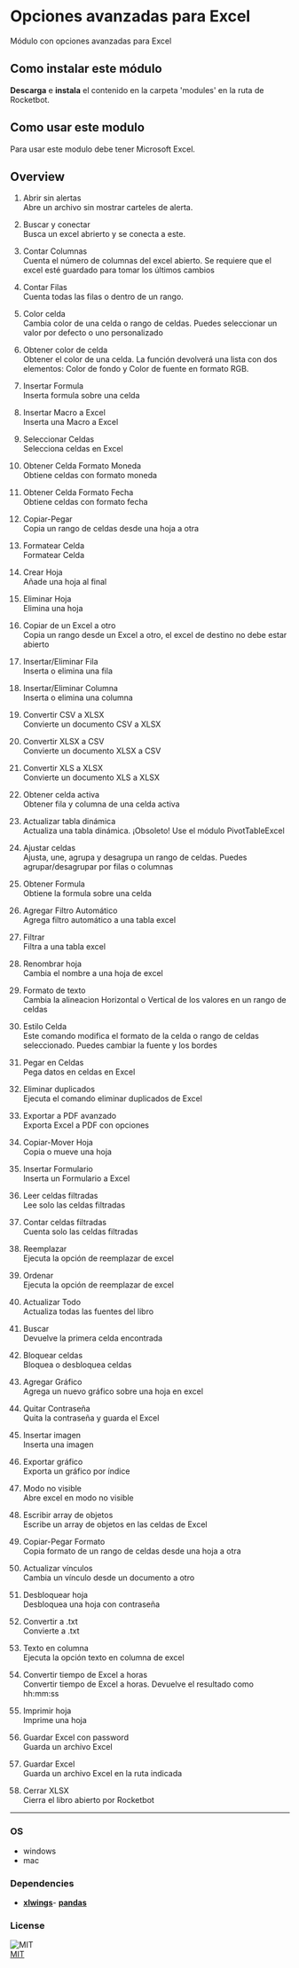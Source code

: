 



# Opciones avanzadas para Excel
  
Módulo con opciones avanzadas para Excel  

## Como instalar este módulo
  
__Descarga__ e __instala__ el contenido en la carpeta 'modules' en la ruta de Rocketbot.  

## Como usar este modulo
Para usar este modulo debe tener Microsoft Excel.

## Overview

1. Abrir sin alertas  
Abre un archivo sin mostrar carteles de alerta.

2. Buscar y conectar  
Busca un excel abrierto y se conecta a este.

3. Contar Columnas  
Cuenta el número de columnas del excel abierto. Se requiere que el excel esté guardado para tomar los últimos cambios

4. Contar Filas  
Cuenta todas las filas o dentro de un rango.

5. Color celda  
Cambia color de una celda o rango de celdas. Puedes seleccionar un valor por defecto o uno personalizado

6. Obtener color de celda  
Obtener el color de una celda. La función devolverá una lista con dos elementos: Color de fondo y Color de fuente en 
formato RGB.

7. Insertar Formula  
Inserta formula sobre una celda 

8. Insertar Macro a Excel  
Inserta una Macro a Excel 

9. Seleccionar Celdas  
Selecciona celdas en Excel

10. Obtener Celda Formato Moneda  
Obtiene celdas con formato moneda

11. Obtener Celda Formato Fecha  
Obtiene celdas con formato fecha

12. Copiar-Pegar  
Copia un rango de celdas desde una hoja a otra 

13. Formatear Celda  
Formatear Celda

14. Crear Hoja  
Añade una hoja al final

15. Eliminar Hoja  
Elimina una hoja

16. Copiar de un Excel a otro  
Copia un rango desde un Excel a otro, el excel de destino no debe estar abierto

17. Insertar/Eliminar Fila  
Inserta o elimina una fila

18. Insertar/Eliminar Columna  
Inserta o elimina una columna

19. Convertir CSV a XLSX  
Convierte un documento CSV a XLSX

20. Convertir XLSX a CSV  
Convierte un documento XLSX a CSV

21. Convertir XLS a XLSX  
Convierte un documento XLS a XLSX

22. Obtener celda activa  
Obtener fila y columna de una celda activa

23. Actualizar tabla dinámica  
Actualiza una tabla dinámica. ¡Obsoleto! Use el módulo PivotTableExcel

24. Ajustar celdas  
Ajusta, une, agrupa y desagrupa un rango de celdas. Puedes agrupar/desagrupar por filas o columnas

25. Obtener Formula  
Obtiene la formula sobre una celda 

26. Agregar Filtro Automático  
Agrega filtro automático a una tabla excel

27. Filtrar  
Filtra a una tabla excel

28. Renombrar hoja  
Cambia el nombre a una hoja de excel

29. Formato de texto  
Cambia la alineacion Horizontal o Vertical de los valores en un rango de celdas

30. Estilo Celda  
Este comando modifica el formato de la celda o rango de celdas seleccionado. Puedes cambiar la fuente y los bordes

31. Pegar en Celdas  
Pega datos en celdas en Excel

32. Eliminar duplicados  
Ejecuta el comando eliminar duplicados de Excel

33. Exportar a PDF avanzado  
Exporta Excel a PDF con opciones

34. Copiar-Mover Hoja  
Copia o mueve una hoja

35. Insertar Formulario  
Inserta un Formulario a Excel 

36. Leer celdas filtradas  
Lee solo las celdas filtradas

37. Contar celdas filtradas  
Cuenta solo las celdas filtradas

38. Reemplazar  
Ejecuta la opción de reemplazar de excel

39. Ordenar  
Ejecuta la opción de reemplazar de excel

40. Actualizar Todo  
Actualiza todas las fuentes del libro

41. Buscar  
Devuelve la primera celda encontrada

42. Bloquear celdas  
Bloquea o desbloquea celdas

43. Agregar Gráfico  
Agrega un nuevo gráfico sobre una hoja en excel

44. Quitar Contraseña  
Quita la contraseña y guarda el Excel

45. Insertar imagen  
Inserta una imagen

46. Exportar gráfico  
Exporta un gráfico por índice

47. Modo no visible  
Abre excel en modo no visible

48. Escribir array de objetos  
Escribe un array de objetos en las celdas de Excel

49. Copiar-Pegar Formato  
Copia formato de un rango de celdas desde una hoja a otra 

50. Actualizar vínculos  
Cambia un vínculo desde un documento a otro

51. Desbloquear hoja  
Desbloquea una hoja con contraseña

52. Convertir a .txt  
Convierte a .txt

53. Texto en columna  
Ejecuta la opción texto en columna de excel

54. Convertir tiempo de Excel a horas  
Convertir tiempo de Excel a horas. Devuelve el resultado como hh:mm:ss

55. Imprimir hoja  
Imprime una hoja

56. Guardar Excel con password  
Guarda un archivo Excel

57. Guardar Excel  
Guarda un archivo Excel en la ruta indicada

58. Cerrar XLSX  
Cierra el libro abierto por Rocketbot  

----
### OS

- windows
- mac

### Dependencies
- [**xlwings**](https://pypi.org/project/xlwings/)- [**pandas**](https://pypi.org/project/pandas/)
### License
  
![MIT](https://camo.githubusercontent.com/107590fac8cbd65071396bb4d04040f76cde5bde/687474703a2f2f696d672e736869656c64732e696f2f3a6c6963656e73652d6d69742d626c75652e7376673f7374796c653d666c61742d737175617265)  
[MIT](http://opensource.org/licenses/mit-license.ph)
